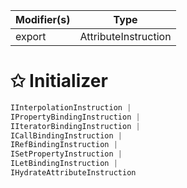 | Modifier(s)                            | Type                     |
|----------------------------------------|--------------------------|
| export | AttributeInstruction |

# &#10025; Initializer

```ts
IInterpolationInstruction |
IPropertyBindingInstruction |
IIteratorBindingInstruction |
ICallBindingInstruction |
IRefBindingInstruction |
ISetPropertyInstruction |
ILetBindingInstruction |
IHydrateAttributeInstruction
```